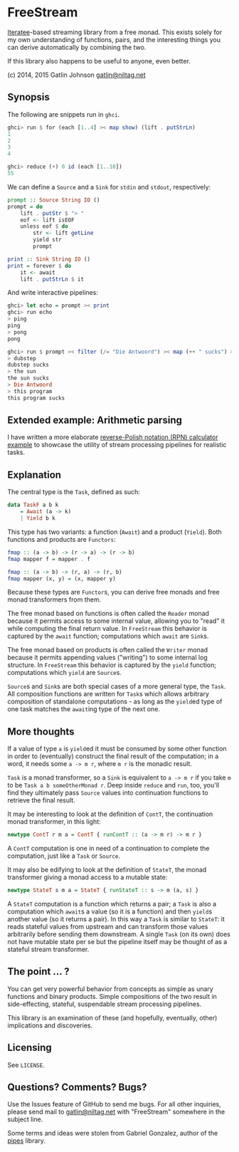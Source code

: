 FreeStream
==========

[Iteratee][iteratees]-based streaming library from a free monad. This exists
solely for my own understanding of functions, pairs, and the interesting things
you can derive automatically by combining the two.

If this library also happens to be useful to anyone, even better.

(c) 2014, 2015 Gatlin Johnson <gatlin@niltag.net>

Synopsis
---

The following are snippets run in `ghci`.

```haskell
ghci> run $ for (each [1..4] >< map show) (lift . putStrLn)
1
2
3
4
```

```haskell
ghci> reduce (+) 0 id (each [1..10])
55
```

We can define a `Source` and a `Sink` for `stdin` and `stdout`, respectively:

```haskell
prompt :: Source String IO ()
prompt = do
    lift . putStr $ "> "
    eof <- lift isEOF
    unless eof $ do
        str <- lift getLine
        yield str
        prompt

print :: Sink String IO ()
print = forever $ do
    it <- await
    lift . putStrLn $ it
```

And write interactive pipelines:

```haskell
ghci> let echo = prompt >< print
ghci> run echo
> ping
ping
> pong
pong
```

```haskell
ghci> run $ prompt >< filter (/= "Die Antwoord") >< map (++ " sucks") >< print
> dubstep
dubstep sucks
> the sun
the sun sucks
> Die Antwoord
> this program
this program sucks
```

Extended example: Arithmetic parsing
---

I have written a more elaborate [reverse-Polish notation (RPN) calculator
example][rpn] to showcase the utility of stream processing pipelines for
realistic tasks.

Explanation
---

The central type is the `Task`, defined as such:

```haskell
data TaskF a b k
    = Await (a -> k)
    | Yield b k
```

This type has two variants: a function (`Await`) and a product (`Yield`). Both
functions and products are `Functors`:

```haskell
fmap :: (a -> b) -> (r -> a) -> (r -> b)
fmap mapper f = mapper . f

fmap :: (a -> b) -> (r, a) -> (r, b)
fmap mapper (x, y) = (x, mapper y)
```

Because these types are `Functor`s, you can derive free monads and free monad
transformers from them.

The free monad based on functions is often called the `Reader` monad because it
permits access to some internal value, allowing you to "read" it while
computing the final return value. In `FreeStream` this behavior is captured by
the `await` function; computations which `await` are `Sink`s.

The free monad based on products is often called the `Writer` monad because it
permits appending values ("writing") to some internal log structure. In
`FreeStream` this behavior is captured by the `yield` function; computations
which `yield` are `Source`s.

`Source`s and `Sink`s are both special cases of a more general type, the
`Task`. All composition functions are written for `Task`s which allows
arbitrary composition of standalone computations - as long as the `yield`ed
type of one task matches the `await`ing type of the next one.

More thoughts
---

If a value of type `a` is `yield`ed it must be consumed by some other function
in order to (eventually) construct the final result of the computation; in a
word, it needs some `a -> m r`, where `m r` is the monadic result.

`Task` is a monad transformer, so a `Sink` is equivalent to `a -> m r` if you
take `m` to be `Task a b someOtherMonad r`. Deep inside `reduce` and `run`,
too, you'll find they ultimately pass `Source` values into continuation
functions to retrieve the final result.

It may be interesting to look at the definition of `ContT`, the continuation
monad transformer, in this light:

```haskell
newtype ContT r m a = ContT { runContT :: (a -> m r) -> m r }
```

A `ContT` computation is one in need of a continuation to complete the
computation, just like a `Task` or `Source`.

It may also be edifying to look at the definition of `StateT`, the monad
transformer giving a monad access to a mutable state:

```haskell
newtype StateT s m a = StateT { runStateT :: s -> m (a, s) }
```

A `StateT` computation is a function which returns a pair; a `Task` is also a
computation which `await`s a value (so it is a function) and then `yield`s
another value (so it returns a pair). In this way a `Task` is similar to
`StateT`: it reads stateful values from upstream and can transform those values
arbitrarily before sending them downstream. A single `Task` (on its own) does
not have mutable state per se but the pipeline itself may be thought of as a
stateful stream transformer.

The point ... ?
---

You can get very powerful behavior from concepts as simple as unary functions
and binary products. Simple compositions of the two result in side-effecting,
stateful, suspendable stream processing pipelines.

This library is an examination of these (and hopefully, eventually, other)
implications and discoveries.

Licensing
---

See `LICENSE`.

Questions? Comments? Bugs?
---

Use the Issues feature of GitHub to send me bugs. For all other inquiries, please send mail to <gatlin@niltag.net>
with "FreeStream" somewhere in the subject line.

Some terms and ideas were stolen from Gabriel Gonzalez, author of the
[pipes][pipes] library.

[iteratees]: http://okmij.org/ftp/Streams.html
[pipes]: http://hackage.haskell.org/package/pipes
[rpn]: https://gist.github.com/gatlin/aa11b4e08b5bfb52e011
